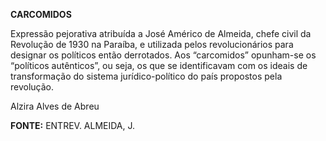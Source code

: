 **CARCOMIDOS**

Expressão pejorativa atribuída a José Américo de Almeida, chefe civil da
Revolução de 1930 na Paraíba, e utilizada pelos revolucionários para
designar os políticos então derrotados. Aos “carcomidos” opunham-se os
“políticos autênticos”, ou seja, os que se identificavam com os ideais
de transformação do sistema jurídico-político do país propostos pela
revolução.

Alzira Alves de Abreu

**FONTE:** ENTREV. ALMEIDA, J.
